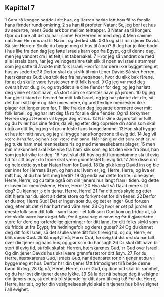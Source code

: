 ## Kapittel 7

1 Som nå kongen bodde i sitt hus, og Herren hadde latt ham få ro for alle hans fiender rundt omkring,
2 sa han til profeten Natan: Se, jeg bor i et hus av sedertre, mens Guds ark bor mellom telttepper.
3 Natan sa til kongen: Gjør du bare alt det du har i sinne! For Herren er med deg.
4 Men samme natt kom Herrens ord til Natan, og det lød slik:
5 Gå og si til min tjener David: Så sier Herren: Skulle du bygge meg et hus til å bo i?
6 Jeg har jo ikke bodd i hus like fra den dag jeg førte Israels barn opp fra Egypt, og til denne dag, men jeg vandret om i et telt, i et tabernakel.
7 Hvor jeg så vandret om med alle Israels barn, har jeg vel nogensinne talt slik til noen av Israels stammer som jeg satte til å vokte mitt folk Israel: Hvorfor har dere ikke bygget meg et hus av sedertre?
8 Derfor skal du si slik til min tjener David: Så sier Herren, hærskarenes Gud: Jeg tok deg fra havnegangen, hvor du gikk bak fårene, for at du skulle være fyrste over mitt folk Israel.
9 Og jeg var med deg overalt hvor du gikk, og utryddet alle dine fiender for deg, og jeg har latt deg vinne et stort navn, så stort som de størstes navn på jorden.
10 Og jeg har gjort i stand et bosted for mitt folk Israel, og jeg har plantet det der, så det bor i sitt hjem og ikke uroes mere, og urettferdige mennesker ikke plager det lenger som før,
11 like fra den dag jeg satte dommere over mitt folk Israel, og jeg har latt deg få ro for alle dine fiender. Og nå forkynner Herren deg at Herren vil bygge deg et hus.
12 Når dine dagers tall er fullt, og du hviler hos dine fedre, da vil jeg etter deg oppreise din sønn som skal utgå av ditt liv, og jeg vil grunnfeste hans kongedømme.
13 Han skal bygge et hus for mitt navn, og jeg vil trygge hans kongetrone til evig tid.
14 Jeg vil være hans far, og han skal være min sønn. Når han gjør det som ondt er, vil jeg tukte ham med menneskers ris og med menneskebarns plager;
15 men min miskunnhet skal ikke vike fra ham, slik som jeg lot den vike fra Saul, han som jeg lot vike for deg.
16 Fast skal ditt hus og ditt kongedømme stå til evig tid for ditt åsyn; din trone skal være grunnfestet til evig tid.
17 Alle disse ord og hele dette syn bar Natan fram for David.
18 Da gikk kong David inn og ble der inne for Herrens åsyn, og han sa: Hvem er jeg, Herre, Herre, og hva er mitt hus, at du har ført meg hertil?
19 Og enda var dette for lite i dine øyne, Herre, Herre, og du talte også om din tjeners hus langt fram i tiden. Og dette er loven for menneskene, Herre, Herre!
20 Hva skal så David mere si til deg? Du kjenner jo din tjener, Herre, Herre!
21 For ditt ords skyld og etter ditt hjerte har du gjort alt dette store og forkynt det for din tjener.
22 Derfor er du stor, Herre Gud! Det er ingen som du, og det er ingen Gud foruten deg, etter alt det vi har hørt med våre ører.
23 Og hvor er det på jorden et eneste folk som ditt folk - som Israel - et folk som Gud kom og fridde ut, så det skulle være hans eget folk, for å gjøre seg et navn og for å gjøre dette store for dere og forferdelige gjerninger for ditt land, for ditt folks skyld som du fridde ut fra Egypt, fra hedningefolk og deres guder?
24 Og du dannet deg ditt folk Israel, så det skulle være ditt folk til evig tid, og du, Herre, er blitt deres Gud.
25 Så oppfyll nå, Herre Gud, for evig tid det ord du har talt over din tjener og hans hus, og gjør som du har sagt!
26 Da skal ditt navn bli stort til evig tid, så folk skal si: Herren, hærskarenes Gud, er Gud over Israel. Og din tjener Davids hus skal være grunnfestet for ditt åsyn.
27 For du, Herre, hærskarenes Gud, Israels Gud, har åpenbaret for din tjener at du vil bygge meg et hus. Derfor har din tjener fått frimodighet til å bede denne bønn til deg.
28 Og nå, Herre, Herre, du er Gud, og dine ord skal bli sannhet, og du har lovt din tjener denne lykke.
29 Så la det nå behage deg å velsigne din tjeners hus, så det må bli stående for ditt åsyn til evig tid! For du, Herre, Herre, har talt, og for din velsignelses skyld skal din tjeners hus bli velsignet i all evighet.
